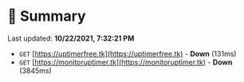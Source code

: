 # 📖 Summary
Last updated: **10/22/2021, 7:32:21 PM**

- `GET` [https://uptimerfree.tk](https://uptimerfree.tk) - **Down** (131ms)
- `GET` [https://monitoruptimer.tk](https://monitoruptimer.tk) - **Down** (3845ms)
